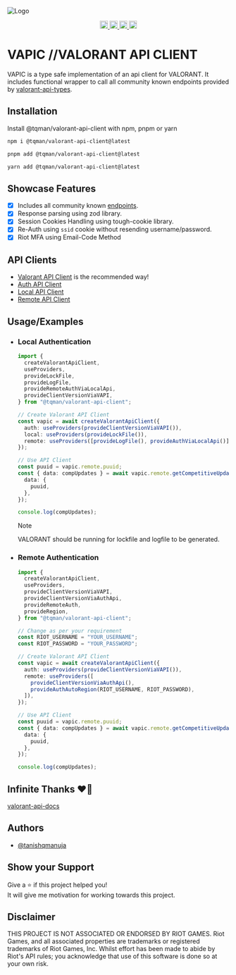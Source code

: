 ![Logo](https://raw.github.com/tanishqmanuja/valorant-api-client/main/assets/vapic-banner.png?maxAge=2592000)

<p align="center">
  <a href="https://github.com/tanishqmanuja/valorant-api-client">
      <img src="https://img.shields.io/github/actions/workflow/status/tanishqmanuja/valorant-api-client/ci.yaml?style=flat&logo=github&label=CI" alt="CI Status" height="18">
  </a>
  <a href="https://www.npmjs.com/package/@tqman/valorant-api-client">
    <img src="https://img.shields.io/npm/dm/@tqman/valorant-api-client.svg?style=flat&label=Downloads" alt="downloads" height="18">
  </a>
  <a href="https://www.npmjs.com/package/@tqman/valorant-api-client">
    <img src="https://img.shields.io/npm/v/@tqman/valorant-api-client.svg?style=flat&label=NPM" alt="npm version" height="18">
  </a>
  <a href="https://github.com/tanishqmanuja/valorant-api-client">
    <img src="https://img.shields.io/npm/l/@tqman/valorant-api-client.svg?style=flat&label=License" alt="MIT license" height="18">
  </a>
</p>

# VAPIC //VALORANT API CLIENT

VAPIC is a type safe implementation of an api client for VALORANT. It includes functional wrapper to call all community known endpoints provided by [valorant-api-types](https://www.npmjs.com/package/valorant-api-types).

## Installation

Install @tqman/valorant-api-client with npm, pnpm or yarn

```sh
npm i @tqman/valorant-api-client@latest
```

```sh
pnpm add @tqman/valorant-api-client@latest
```

```sh
yarn add @tqman/valorant-api-client@latest
```

## Showcase Features

- [x] Includes all community known [endpoints](https://valapidocs.techchrism.me/).
- [x] Response parsing using zod library.
- [x] Session Cookies Handling using tough-cookie library.
- [x] Re-Auth using `ssid` cookie without resending username/password.
- [x] Riot MFA using Email-Code Method

## API Clients

- [Valorant API Client](../docs/valorant-api-client.md) is the recommended way!
- [Auth API Client](../docs/auth-api-client.md)
- [Local API Client](../docs/local-api-client.md)
- [Remote API Client](../docs/remote-api-client.md)

## Usage/Examples

- ### Local Authentication

  ```typescript
  import {
    createValorantApiClient,
    useProviders,
    provideLockFile,
    provideLogFile,
    provideRemoteAuthViaLocalApi,
    provideClientVersionViaVAPI,
  } from "@tqman/valorant-api-client";

  // Create Valorant API Client
  const vapic = await createValorantApiClient({
    auth: useProviders(provideClientVersionViaVAPI()),
    local: useProviders(provideLockFile()),
    remote: useProviders([provideLogFile(), provideAuthViaLocalApi()]),
  });

  // Use API Client
  const puuid = vapic.remote.puuid;
  const { data: compUpdates } = await vapic.remote.getCompetitiveUpdates({
    data: {
      puuid,
    },
  });

  console.log(compUpdates);
  ```

  > [!NOTE]
  > VALORANT should be running for lockfile and logfile to be generated.

- ### Remote Authentication

  ```typescript
  import {
    createValorantApiClient,
    useProviders,
    provideClientVersionViaVAPI,
    provideClientVersionViaAuthApi,
    provideRemoteAuth,
    provideRegion,
  } from "@tqman/valorant-api-client";

  // Change as per your requirement
  const RIOT_USERNAME = "YOUR_USERNAME";
  const RIOT_PASSWORD = "YOUR_PASSWORD";

  // Create Valorant API Client
  const vapic = await createValorantApiClient({
    auth: useProviders(provideClientVersionViaVAPI()),
    remote: useProviders([
      provideClientVersionViaAuthApi(),
      provideAuthAutoRegion(RIOT_USERNAME, RIOT_PASSWORD),
    ]),
  });

  // Use API Client
  const puuid = vapic.remote.puuid;
  const { data: compUpdates } = await vapic.remote.getCompetitiveUpdates({
    data: {
      puuid,
    },
  });

  console.log(compUpdates);
  ```

## Infinite Thanks ❤️‍🔥

[valorant-api-docs](https://github.com/techchrism/valorant-api-docs)

## Authors

- [@tanishqmanuja](https://www.github.com/tanishqmanuja)

## Show your Support

Give a ⭐️ if this project helped you! \
It will give me motivation for working towards this project.

## Disclaimer

THIS PROJECT IS NOT ASSOCIATED OR ENDORSED BY RIOT GAMES. Riot Games, and all associated properties are trademarks or registered trademarks of Riot Games, Inc. Whilst effort has been made to abide by Riot's API rules; you acknowledge that use of this software is done so at your own risk.
